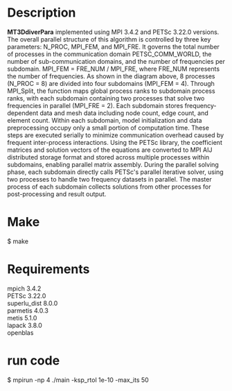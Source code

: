 

# Description
**MT3DdiverPara** implemented using MPI 3.4.2 and PETSc 3.22.0 versions. The overall parallel structure of this algorithm is controlled by three key parameters: N_PROC, MPI_FEM, and MPI_FRE. It governs the total number of processes in the communication domain PETSC_COMM_WORLD, the number of sub-communication domains, and the number of frequencies per subdomain. MPI_FEM = FRE_NUM / MPI_FRE, where FRE_NUM represents the number of frequencies. As shown in the diagram above, 8 processes (N_PROC = 8) are divided into four subdomains (MPI_FEM = 4). Through MPI_Split, the function maps global process ranks to subdomain process ranks, with each subdomain containing two processes that solve two frequencies in parallel (MPI_FRE = 2). Each subdomain stores frequency-dependent data and mesh data including node count, edge count, and element count. Within each subdomain, model initialization and data preprocessing occupy only a small portion of computation time. These steps are executed serially to minimize communication overhead caused by frequent inter-process interactions. Using the PETSc library, the coefficient matrices and solution vectors of the equations are converted to MPI AIJ distributed storage format and stored across multiple processes within subdomains, enabling parallel matrix assembly. During the parallel solving phase, each subdomain directly calls PETSc's parallel iterative solver, using two processes to handle two frequency datasets in parallel. The master process of each subdomain collects solutions from other processes for post-processing and result output.

# Make
$ make

# Requirements
mpich 3.4.2<br>
PETSc 3.22.0<br>
superlu_dist 8.0.0<br>
parmetis 4.0.3<br>
metis 5.1.0<br>
lapack 3.8.0<br>
openblas

# run code
$ mpirun -np 4 ./main -ksp_rtol 1e-10 -max_its 50
